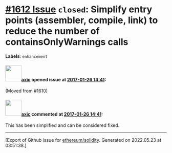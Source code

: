 # [\#1612 Issue](https://github.com/ethereum/solidity/issues/1612) `closed`: Simplify entry points (assembler, compile, link) to reduce the number of containsOnlyWarnings  calls
**Labels**: `enhancement`


#### <img src="https://avatars.githubusercontent.com/u/20340?v=4" width="50">[axic](https://github.com/axic) opened issue at [2017-01-26 14:41](https://github.com/ethereum/solidity/issues/1612):

(Moved from #1610)

#### <img src="https://avatars.githubusercontent.com/u/20340?v=4" width="50">[axic](https://github.com/axic) commented at [2017-01-26 14:41](https://github.com/ethereum/solidity/issues/1612#issuecomment-475440233):

This has been simplified and can be considered fixed.


-------------------------------------------------------------------------------



[Export of Github issue for [ethereum/solidity](https://github.com/ethereum/solidity). Generated on 2022.05.23 at 03:51:38.]
